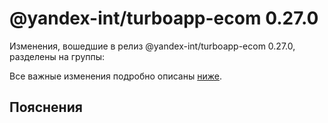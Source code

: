 # @yandex-int/turboapp-ecom 0.27.0

<!-- ЧЕЛОВЕЧЕСКОЕ ВСТУПЛЕНИЕ -->

Изменения, вошедшие в релиз @yandex-int/turboapp-ecom 0.27.0, разделены на группы:

Все важные изменения подробно описаны [ниже](#Пояснения).

## Пояснения

